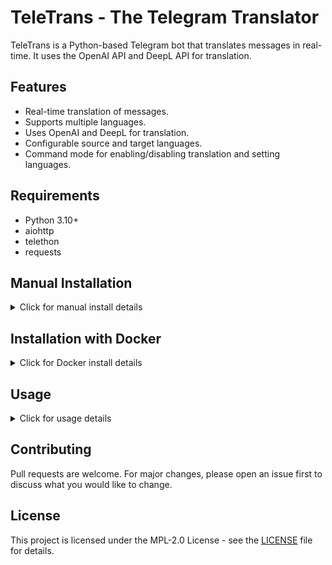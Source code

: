 # TeleTrans - The Telegram Translator

TeleTrans is a Python-based Telegram bot that translates messages in real-time. It uses the OpenAI API and DeepL API for translation.

## Features

- Real-time translation of messages.
- Supports multiple languages.
- Uses OpenAI and DeepL for translation.
- Configurable source and target languages.
- Command mode for enabling/disabling translation and setting languages.

## Requirements

- Python 3.10+
- aiohttp
- telethon
- requests

## Manual Installation

<details>
   <summary>Click for manual install details</summary>

#### Install & Setup & Run

1. Clone the repository:
   ```sh
   git clone https://github.com/ihategfw/teletrans.git
   ```
2. Navigate to the project directory:
   ```sh
   cd teletrans
   ```
3. Install the required Python packages:
   ```sh
   pip install -r requirements.txt
   ```
4. Create a `config.json` file in the project directory:
    ```json
    {
        "api_id": "your_telegram_api_id",
        "api_hash": "your_telegram_api_hash",
        "target_config": {},
        "openai": {
            "enable": true,
            "api_key": "your_openai_api_key",
            "url": "https://api.openai.com/v1/chat/completions",
            "model": "gpt-3.5-turbo"
        }
    }
    ```
   - `api_id` and `api_hash` are required for the Telegram API. You can get them by creating a new application at [my.telegram.org](https://my.telegram.org).
   - If `openai.enable` is set to `true`, the bot will use the OpenAI API to translate, and this is only effective when the target language is English.

5. Run the script with an optional argument to specify the working directory:
   ```sh
   python teletrans.py </path/to/your/directory>
   ```
   If no directory is specified, the script will run in the current directory.

#### Running as a Daemon

1. Create a new service file:
   ```sh
   sudo nano /etc/systemd/system/teletrans.service
   ```

2. Add the following content to the file:
   ```ini
   [Unit]
   Description=TeleTrans
   After=network.target

   [Service]
   Type=simple
   WorkingDirectory=/path/to/teletrans
   ExecStart=/usr/bin/python3 /path/to/teletrans/teletrans.py /path/to/your/directory
   Restart=on-failure

   [Install]
   WantedBy=multi-user.target
   ```
   Replace `/path/to/teletrans` with the path to the project directory. `/path/to/your/directory` is the directory where the bot will store the configuration and logs.

3. Start the service and enable it to run on boot:
   ```sh
   sudo systemctl start teletrans
   sudo systemctl enable teletrans
   ```

4. Check the status of the service:
   ```sh
   sudo systemctl status teletrans
   ```

5. To stop the service, use:
   ```sh
   sudo systemctl stop teletrans
   ```

</details>

## Installation with Docker

<details>
   <summary>Click for Docker install details</summary>

1. Install Docker:
   ```sh
   bash <(curl -sSL https://get.docker.com)
   ```

2. Make a directory for the bot:
   ```sh
   mkdir teletrans
   cd teletrans
   ```

4. Create a `config.json` file in the project directory:
    ```json
    {
        "api_id": "your_telegram_api_id",
        "api_hash": "your_telegram_api_hash",
        "target_config": {},
        "openai": {
            "enable": true,
            "api_key": "your_openai_api_key",
            "url": "https://api.openai.com/v1/chat/completions",
            "model": "gpt-3.5-turbo"
        }
    }
    ```
   - `api_id` and `api_hash` are required for the Telegram API. You can get them by creating a new application at [my.telegram.org](https://my.telegram.org).
   - If `openai.enable` is set to `true`, the bot will use the OpenAI API to translate, and this is only effective when the target language is English.

4. Run the bot with Docker:
   ```sh
   docker run -itd --name teletrans -v $(pwd):/app/config --restart=unless-stopped ghcr.io/ihategfw/teletrans:latest
   ```

5. For the first time, you need to execute the following command to log in to your Telegram account:
   ```sh
   docker exec -it teletrans python teletrans.py /app/config
   ```
   Follow the instructions to log in. 
   
   After logging in, please stop the container by pressing `Ctrl+C` and restart it:
   ```sh
   docker restart teletrans
   ```

</details>

## Usage

<details>
   <summary>Click for usage details</summary>

1. To enable translation from Chinese to English and Japanese, and keep the original message, use the following command in the chat:
   ```
   .tt-on,zh,zh|en|ja
   ```
   The code of languages supported by DeepL API can be found [here](https://developers.deepl.com/docs/resources/supported-languages).

2. To disable translation in the chat, simply use:
   ```
   .tt-off
   ```

3. To enable or disable global translation, use the following command:
   ```
   .tt-on-global,zh,zh|en|ja
   .tt-off-global
   ```
   - The chat config is prioritized over the global config.

4. If you want to send a message without translating it, use the `.tt-skip` command followed by your message:
   ```
   .tt-skip Hello, this message will not be translated.
   ```

5. Edited message is not translated by default. If you need to translate it, insert `.tt` at the beginning of the message.
   ```
   .tt This edited message will be translated.
   ```

6. If you want to translate the message you replied to, use the below command:
   ```
   .tt,zh,zh|en|ja
   ```

</details>

## Contributing

Pull requests are welcome. For major changes, please open an issue first to discuss what you would like to change.

## License

This project is licensed under the MPL-2.0 License - see the [LICENSE](LICENSE) file for details.

